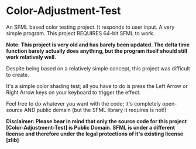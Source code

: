 # Color-Adjustment-Test
An SFML based color testing project. It responds to user input. A very simple program.
This project REQUIRES 64-bit SFML to work.

**Note: This project is very old and has barely been updated.
The delta time function barely actually does anything, but the program itself should still work relatively well.**

Despite being based on a relatively simple concept, this project was difficult to create.

It's a simple color shading test; all you have to do is press the Left Arrow or Right Arrow keys on your keyboard to trigger the effect.

Feel free to do whatever you want with the code; it's completely open-source AND public domain (but the SFML library it requires is not!)

**Disclaimer:
Please bear in mind that only the source code for this project [Color-Adjustment-Test] is Public Domain. SFML is under a different license and therefore under the legal protections of it's existing license [zlib]**

